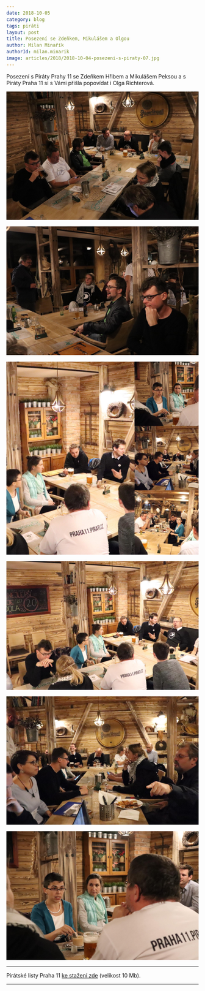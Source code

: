 ```yaml
---
date: 2018-10-05
category: blog
tags: piráti
layout: post
title: Posezení se Zdeňkem, Mikulášem a Olgou
author: Milan Minařík
authorId: milan.minarik
image: articles/2018/2018-10-04-posezeni-s-piraty-07.jpg
---
```


Posezení s Piráty Prahy 11 se Zdeňkem Hřibem a Mikulášem Peksou a s Piráty Praha 11 si s Vámi přišla popovídat i Olga Richterová.

![Posezení s pirátskými poslanci](/assets/img/articles/2018/2018-10-04-posezeni-s-piraty-01.jpg)

![Posezení s pirátskými poslanci](/assets/img/articles/2018/2018-10-04-posezeni-s-piraty-02.jpg)

![Posezení s pirátskými poslanci](/assets/img/articles/2018/2018-10-04-posezeni-s-piraty-03.jpg)

![Posezení s pirátskými poslanci](/assets/img/articles/2018/2018-10-04-posezeni-s-piraty-04.jpg)

![Posezení s pirátskými poslanci](/assets/img/articles/2018/2018-10-04-posezeni-s-piraty-05.jpg)

![Posezení s pirátskými poslanci](/assets/img/articles/2018/2018-10-04-posezeni-s-piraty-06.jpg)


---

Pirátské listy Praha 11 [ke stažení zde](/assets/pdf/2018-07-10-praha-11.pdf) (velikost 10 Mb).

- - -
